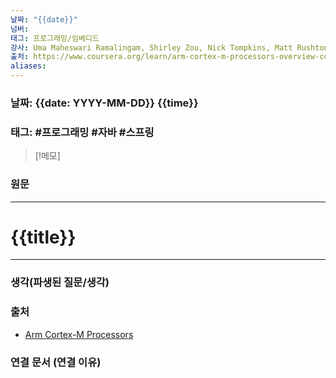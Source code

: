 ```yaml
---
날짜: "{{date}}"
넘버: 
태그: 프로그래밍/임베디드
강사: Uma Maheswari Ramalingam, Shirley Zou, Nick Tompkins, Matt Rushton, Edmund Player
출처: https://www.coursera.org/learn/arm-cortex-m-processors-overview-course1/
aliases:
---
```

### 날짜: {{date: YYYY-MM-DD}} {{time}}

### 태그: #프로그래밍 #자바 #스프링

>[!메모]
>

### 원문
---
# {{title}}

---
### 생각(파생된 질문/생각)

### 출처
- [Arm Cortex-M Processors](https://www.coursera.org/learn/arm-cortex-m-processors-overview-course1/)

### 연결 문서 (연결 이유)
